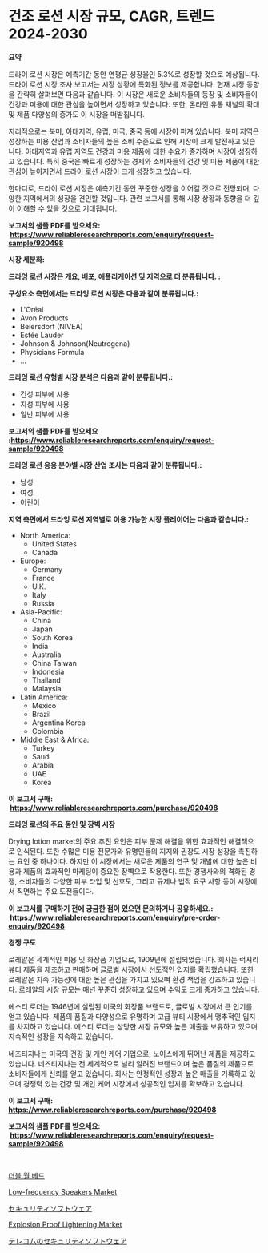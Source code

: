 <p><h1>건조 로션 시장 규모, CAGR, 트렌드 2024-2030</h1></p><p><strong>요약</strong></p>
<p><p>드라이 로션 시장은 예측기간 동안 연평균 성장율인 5.3%로 성장할 것으로 예상됩니다. 드라이 로션 시장 조사 보고서는 시장 상황에 특화된 정보를 제공합니다. 현재 시장 동향을 간략히 살펴보면 다음과 같습니다. 이 시장은 새로운 소비자들의 등장 및 소비자들이 건강과 미용에 대한 관심을 높이면서 성장하고 있습니다. 또한, 온라인 유통 채널의 확대 및 제품 다양성의 증가도 이 시장을 떠받칩니다.</p><p>지리적으로는 북미, 아태지역, 유럽, 미국, 중국 등에 시장이 퍼져 있습니다. 북미 지역은 성장하는 미용 산업과 소비자들의 높은 소비 수준으로 인해 시장이 크게 발전하고 있습니다. 아태지역과 유럽 지역도 건강과 미용 제품에 대한 수요가 증가하며 시장이 성장하고 있습니다. 특히 중국은 빠르게 성장하는 경제와 소비자들의 건강 및 미용 제품에 대한 관심이 높아지면서 드라이 로션 시장이 크게 성장하고 있습니다.</p><p>한마디로, 드라이 로션 시장은 예측기간 동안 꾸준한 성장을 이어갈 것으로 전망되며, 다양한 지역에서의 성장을 견인할 것입니다. 관련 보고서를 통해 시장 상황과 동향을 더 깊이 이해할 수 있을 것으로 기대됩니다.</p></p>
<p><strong>보고서의 샘플 PDF를 받으세요: &nbsp;<a href="https://www.reliableresearchreports.com/enquiry/request-sample/920498">https://www.reliableresearchreports.com/enquiry/request-sample/920498</a></strong></p>
<p><strong>시장 세분화:</strong></p>
<p><strong> 드라잉 로션 시장은 개요, 배포, 애플리케이션 및 지역으로 더 분류됩니다. :</strong></p>
<p><strong>구성요소 측면에서는 드라잉 로션 시장은 다음과 같이 분류됩니다.:</strong></p>
<p><ul><li>L'Oréal</li><li>Avon Products</li><li>Beiersdorf (NIVEA)</li><li>Estée Lauder</li><li>Johnson & Johnson(Neutrogena)</li><li>Physicians Formula</li><li>...</li></ul></p>
<p><strong> 드라잉 로션 유형별 시장 분석은 다음과 같이 분류됩니다.:</strong></p>
<p><ul><li>건성 피부에 사용</li><li>지성 피부에 사용</li><li>일반 피부에 사용</li></ul></p>
<p><strong>보고서의 샘플 PDF를 받으세요 :<a href="https://www.reliableresearchreports.com/enquiry/request-sample/920498">https://www.reliableresearchreports.com/enquiry/request-sample/920498</a></strong></p>
<p><strong> 드라잉 로션 응용 분야별 시장 산업 조사는 다음과 같이 분류됩니다.:</strong></p>
<p><ul><li>남성</li><li>여성</li><li>어린이</li></ul></p>
<p><strong>지역 측면에서 드라잉 로션 지역별로 이용 가능한 시장 플레이어는 다음과 같습니다.:</strong></p>
<p><ul>
    <li>
        North America:
        <ul>
            <li>United States</li>
            <li>Canada</li>
        </ul>
    </li>
    <li>
        Europe:
        <ul>
            <li>Germany</li>
            <li>France</li>
            <li>U.K.</li>
            <li>Italy</li>
            <li>Russia</li>
        </ul>
    </li>
    <li>
        Asia-Pacific:
        <ul>
            <li>China</li>
            <li>Japan</li>
            <li>South Korea</li>
            <li>India</li>
            <li>Australia</li>
            <li>China Taiwan</li>
            <li>Indonesia</li>
            <li>Thailand</li>
            <li>Malaysia</li>
        </ul>
    </li>
    <li>
        Latin America:
        <ul>
            <li>Mexico</li>
            <li>Brazil</li>
            <li>Argentina Korea</li>
            <li>Colombia</li>
        </ul>
    </li>
    <li>
        Middle East & Africa:
        <ul>
            <li>Turkey</li>
            <li>Saudi</li>
            <li>Arabia</li>
            <li>UAE</li>
            <li>Korea</li>
        </ul>
    </li>
    </ul></p>
<p><strong>이 보고서 구매: &nbsp;<a href="https://www.reliableresearchreports.com/purchase/920498">https://www.reliableresearchreports.com/purchase/920498</a></strong></p>
<p><strong>드라잉 로션의 주요 동인 및 장벽 시장</strong></p>
<p><p>Drying lotion market의 주요 추진 요인은 피부 문제 해결을 위한 효과적인 해결책으로 인식된다. 또한 수많은 미용 전문가와 유명인들의 지지와 권장도 시장 성장을 촉진하는 요인 중 하나이다. 하지만 이 시장에서는 새로운 제품의 연구 및 개발에 대한 높은 비용과 제품의 효과적인 마케팅이 중요한 장벽으로 작용한다. 또한 경쟁사와의 격화된 경쟁, 소비자들의 다양한 피부 타입 및 선호도, 그리고 규제나 법적 요구 사항 등이 시장에서 직면하는 주요 도전들이다.</p></p>
<p><strong>이 보고서를 구매하기 전에 궁금한 점이 있으면 문의하거나 공유하세요.: &nbsp;<a href="https://www.reliableresearchreports.com/enquiry/pre-order-enquiry/920498">https://www.reliableresearchreports.com/enquiry/pre-order-enquiry/920498</a></strong></p>
<p><strong>경쟁 구도</strong></p>
<p><p>로레알은 세계적인 미용 및 화장품 기업으로, 1909년에 설립되었습니다. 회사는 럭셔리 뷰티 제품을 제조하고 판매하며 글로벌 시장에서 선도적인 입지를 확립했습니다. 또한 로레알은 지속 가능성에 대한 높은 관심을 가지고 있으며 환경 책임을 강조하고 있습니다. 로레알의 시장 규모는 매년 꾸준히 성장하고 있으며 수익도 크게 증가하고 있습니다.</p><p>에스티 로더는 1946년에 설립된 미국의 화장품 브랜드로, 글로벌 시장에서 큰 인기를 얻고 있습니다. 제품의 품질과 다양성으로 유명하며 고급 뷰티 시장에서 맹추적인 입지를 차지하고 있습니다. 에스티 로더는 상당한 시장 규모와 높은 매출을 보유하고 있으며 지속적인 성장을 지속하고 있습니다.</p><p>네즈티지나는 미국의 건강 및 개인 케어 기업으로, 노이스에게 뛰어난 제품을 제공하고 있습니다. 네즈티지나는 전 세계적으로 널리 알려진 브랜드이며 높은 품질의 제품으로 소비자들에게 신뢰를 얻고 있습니다. 회사는 안정적인 성장과 높은 매출을 기록하고 있으며 경쟁력 있는 건강 및 개인 케어 시장에서 성공적인 입지를 확보하고 있습니다.</p></p>
<p><strong>이 보고서 구매: &nbsp; <a href="https://www.reliableresearchreports.com/purchase/920498">https://www.reliableresearchreports.com/purchase/920498</a></strong></p>
<p><strong>보고서의 샘플 PDF를 받으세요: &nbsp;<a href="https://www.reliableresearchreports.com/enquiry/request-sample/920498">https://www.reliableresearchreports.com/enquiry/request-sample/920498</a></strong><strong></strong></p>
<p>&nbsp;</p>
<p><p><a href="https://github.com/vss5505pa7z1p/Market-Research-Report-List-1/blob/main/8832251187277.md">더블 월 베드</a></p><p><a href="https://cat-emmental-94b.notion.site/Low-frequency-Speakers-Market-Research-Report-Forecasted-for-Period-from-2024-2031-by-Market-Type-1e552128b61d432aa82b2d8a3c89e7dd">Low-frequency Speakers Market</a></p><p><a href="https://medium.com/@myrtiswest1/%E3%82%BB%E3%82%AD%E3%83%A5%E3%83%AA%E3%83%86%E3%82%A3%E3%82%BD%E3%83%95%E3%83%88%E3%82%A6%E3%82%A7%E3%82%A2%E5%B8%82%E5%A0%B4-%E7%A8%AE%E9%A1%9E-%E3%82%A2%E3%83%97%E3%83%AA%E3%82%B1%E3%83%BC%E3%82%B7%E3%83%A7%E3%83%B3-%E3%81%8A%E3%82%88%E3%81%B3%E5%9C%B0%E7%90%86%E3%81%AB%E3%82%88%E3%82%8B%E5%8C%85%E6%8B%AC%E7%9A%84%E3%81%AA%E8%A9%95%E4%BE%A1-c73a6e3d51b2">セキュリティソフトウェア</a></p><p><a href="https://view.publitas.com/reportprime-1/explosion-proof-lightening-market-size-growth-outlook-from-2024-to-2031-projecting-at-markets-trends-analysis-by-application-regional-outlook-and-revenue/">Explosion Proof Lightening Market</a></p><p><a href="https://medium.com/@myrtiswest1/%E3%82%BB%E3%82%AD%E3%83%A5%E3%83%AA%E3%83%86%E3%82%A3%E3%82%BD%E3%83%95%E3%83%88%E3%82%A6%E3%82%A7%E3%82%A2%E3%81%AE%E9%80%9A%E4%BF%A1%E5%B8%82%E5%A0%B4%E5%88%86%E6%9E%90-%E3%81%9D%E3%81%AEcagr-%E5%B8%82%E5%A0%B4%E3%82%BB%E3%82%B0%E3%83%A1%E3%83%B3%E3%83%86%E3%83%BC%E3%82%B7%E3%83%A7%E3%83%B3-%E3%81%8A%E3%82%88%E3%81%B3%E3%82%B0%E3%83%AD%E3%83%BC%E3%83%90%E3%83%AB%E6%A5%AD%E7%95%8C%E6%A6%82%E8%A6%81-b98bc4ffa6a5">テレコムのセキュリティソフトウェア</a></p></p>